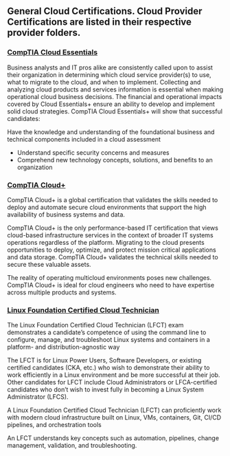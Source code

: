 ## General Cloud Certifications.  Cloud Provider Certifications are listed in their respective provider folders.

### [CompTIA Cloud Essentials](https://partners.comptia.org/certifications/cloud-essentials)
Business analysts and IT pros alike are consistently called upon to assist their organization in determining which cloud service provider(s) to use, what to migrate to the cloud, and when to implement. Collecting and analyzing cloud products and services information is essential when making operational cloud business decisions. The financial and operational impacts covered by Cloud Essentials+ ensure an ability to develop and implement solid cloud strategies. CompTIA Cloud Essentials+ will show that successful candidates:

Have the knowledge and understanding of the foundational business and technical components included in a cloud assessment
- Understand specific security concerns and measures
- Comprehend new technology concepts, solutions, and benefits to an organization

### [CompTIA Cloud+](https://partners.comptia.org/certifications/cloud)
CompTIA Cloud+ is a global certification that validates the skills needed to deploy and automate secure cloud environments that support the high availability of business systems and data.

CompTIA Cloud+ is the only performance-based IT certification that views cloud-based infrastructure services in the context of broader IT systems operations regardless of the platform. Migrating to the cloud presents opportunities to deploy, optimize, and protect mission critical applications and data storage. CompTIA Cloud+ validates the technical skills needed to secure these valuable assets.

The reality of operating multicloud environments poses new challenges. CompTIA Cloud+ is ideal for cloud engineers who need to have expertise across multiple products and systems.

### [Linux Foundation Certified Cloud Technician](https://training.linuxfoundation.org/certification/linux-foundation-certified-cloud-technician/)
The Linux Foundation Certified Cloud Technician (LFCT)  exam demonstrates a candidate’s competence of using the command line to configure, manage, and troubleshoot Linux systems and containers in a platform- and distribution-agnostic way

The LFCT is for Linux Power Users, Software Developers, or existing certified candidates (CKA, etc.) who wish to demonstrate their ability to work efficiently in a Linux environment and be more successful at their job. Other candidates for LFCT include Cloud Administrators or LFCA-certified candidates who don’t wish to invest fully in becoming a Linux System Administrator (LFCS).

A Linux Foundation Certified Cloud Technician (LFCT) can proficiently work with modern cloud infrastructure built on Linux, VMs, containers, Git, CI/CD pipelines, and orchestration tools

An LFCT understands key concepts such as automation, pipelines, change management, validation, and troubleshooting.
